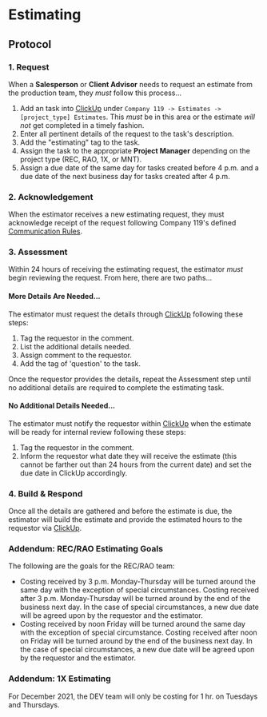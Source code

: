 # Estimating

## Protocol

### 1. Request

When a **Salesperson** or **Client Advisor** needs to request an estimate from the production team, they _must_ follow this process...

1. Add an task into [ClickUp](/tools/clickup/) under `Company 119 -> Estimates -> [project_type] Estimates`. This *must* be in this area or the estimate *will not* get completed in a timely fashion.
3. Enter all pertinent details of the request to the task's description.
4. Add the "estimating" tag to the task.
5. Assign the task to the appropriate **Project Manager** depending on the project type (REC, RAO, 1X, or MNT).
6. Assign a due date of the same day for tasks created before 4 p.m. and a due date of the next business day for tasks created after 4 p.m.

### 2. Acknowledgement

When the estimator receives a new estimating request, they must acknowledge receipt of the request following Company 119's defined [Communication Rules](/processes/communication).

### 3. Assessment

Within 24 hours of receiving the estimating request, the estimator _must_ begin reviewing the request. From here, there are two paths...

#### More Details Are Needed...

The estimator must request the details through [ClickUp](/tools/clickup/) following these steps:

1. Tag the requestor in the comment.
1. List the additional details needed.
1. Assign comment to the requestor.
1. Add the tag of 'question' to the task.

Once the requestor provides the details, repeat the Assessment step until no additional details are required to complete the estimating task.

#### No Additional Details Needed...

The estimator must notify the requestor within [ClickUp](/tools/clickup/) when the estimate will be ready for internal review following these steps:

1. Tag the requestor in the comment.
1. Inform the requestor what date they will receive the estimate (this cannot be farther out than 24 hours from the current date) and set the due date in ClickUp accordingly.

### 4. Build & Respond

Once all the details are gathered and before the estimate is due, the estimator will build the estimate and provide the estimated hours to the requestor via [ClickUp](/tools/clickup/).

### Addendum: REC/RAO Estimating Goals

The following are the goals for the REC/RAO team:

* Costing received by 3 p.m. Monday-Thursday will be turned around the same day with the exception of special circumstances. Costing received after 3 p.m. Monday-Thursday will be turned around by the end of the business next day. In the case of special circumstances, a new due date will be agreed upon by the requestor and the estimator.
* Costing received by noon Friday will be turned around the same day with the exception of special circumstance. Costing received after noon on Friday will be turned around by the end of the business next day. In the case of special circumstances, a new due date will be agreed upon by the requestor and the estimator.

### Addendum: 1X Estimating

For December 2021, the DEV team will only be costing for 1 hr. on Tuesdays and Thursdays.
